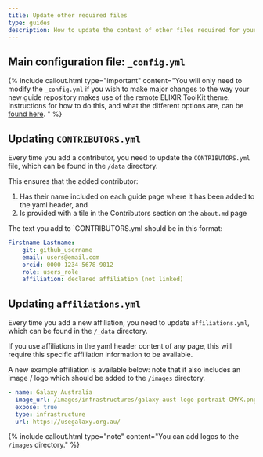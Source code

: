 ```yaml
---
title: Update other required files
type: guides
description: How to update the content of other files required for your How-to Guide.
---
```



## Main configuration file: `_config.yml`

{% include callout.html type="important" content="You will only need to modify the `_config.yml` if you wish to make major changes to the way your new guide repository makes use of the remote ELIXIR ToolKit theme. Instructions for how to do this, and what the different options are, can be [found here](https://elixir-belgium.github.io/elixir-toolkit-theme/configuring_theme). " %}


## Updating `CONTRIBUTORS.yml`

Every time you add a contributor, you need to update the `CONTRIBUTORS.yml` file, which can be found in the `/data` directory.

This ensures that the added contributor:

1. Has their name included on each guide page where it has been added to the yaml header, and
2. Is provided with a tile in the Contributors section on the `about.md` page

The text you add to `CONTRIBUTORS.yml should be in this format:

```yaml
Firstname Lastname:
    git: github_username
    email: users@email.com
    orcid: 0000-1234-5678-9012
    role: users_role
    affiliation: declared affiliation (not linked)
```


## Updating `affiliations.yml`

Every time you add a new affiliation, you need to update `affiliations.yml`, which can be found in the `/_data` directory. 

If you use affiliations in the yaml header content of any page, this will require this specific affiliation information to be available. 

A new example affiliation is available below: note that it also includes an image / logo which should be added to the `/images` directory.

```yaml
- name: Galaxy Australia
  image_url: /images/infrastructures/galaxy-aust-logo-portrait-CMYK.png
  expose: true
  type: infrastructure
  url: https://usegalaxy.org.au/
```

{% include callout.html type="note" content="You can add logos to the `/images` directory." %}
